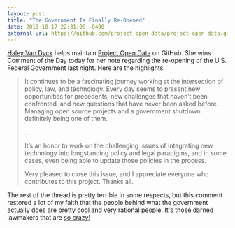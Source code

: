 ```yaml
---
layout: post
title: "The Government Is Finally Re-Opened"
date: 2013-10-17 22:31:08 -0400
external-url: https://github.com/project-open-data/project-open-data.github.io/issues/160#issuecomment-26539632
---
```


[Haley Van Dyck][] helps maintain [Project Open Data][] on GitHub. She wins
Comment of the Day today for her note regarding the re-opening of the U.S.
Federal Government last night. Here are the highlights:

> It continues to be a fascinating journey working at the intersection of
> policy, law, and technology. Every day seems to present new opportunities for
> precedents, new challenges that haven’t been confronted, and new questions
> that have never been asked before. Managing open source projects and a
> government shutdown definitely being one of them.
>
> ...
>
> It’s an honor to work on the challenging issues of integrating new technology
> into longstanding policy and legal paradigms, and in some cases, even being
> able to update those policies in the process.
>
> Very pleased to close this issue, and I appreciate everyone who contributes to
> this project. Thanks all.

The rest of the thread is pretty terrible in some respects, but this comment
restored a lot of my faith that the people behind what the government actually
does are pretty cool and very rational people. It's those darned lawmakers that
are [so crazy!][]

[so crazy!]: http://mummify.it/p9q4FmWg

[Haley Van Dyck]: https://github.com/haleyvandyck
[Project Open Data]: https://github.com/project-open-data/project-open-data.github.io
